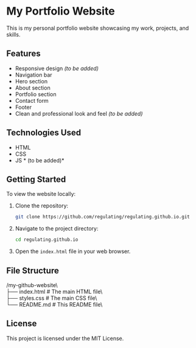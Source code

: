 # My Portfolio Website

This is my personal portfolio website showcasing my work, projects, and skills.

## Features

- Responsive design *(to be added)*
- Navigation bar 
- Hero section
- About section
- Portfolio section
- Contact form
- Footer
- Clean and professional look and feel *(to be added)*

## Technologies Used

- HTML
- CSS
- JS *  (to be added)*

## Getting Started

To view the website locally:

1. Clone the repository:
    ```sh
    git clone https://github.com/regulating/regulating.github.io.git
    ```
2. Navigate to the project directory:
    ```sh
    cd regulating.github.io
    ```
3. Open the `index.html` file in your web browser.

## File Structure

/my-github-website\\\
├── index.html # The main HTML file\\\
├── styles.css # The main CSS file\\\
└── README.md # This README file\\


## License

This project is licensed under the MIT License.
